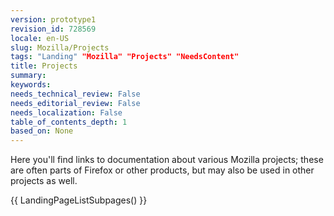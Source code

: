 ```yaml
---
version: prototype1
revision_id: 728569
locale: en-US
slug: Mozilla/Projects
tags: "Landing" "Mozilla" "Projects" "NeedsContent"
title: Projects
summary: 
keywords: 
needs_technical_review: False
needs_editorial_review: False
needs_localization: False
table_of_contents_depth: 1
based_on: None
---
```

<p>Here you'll find links to documentation about various Mozilla projects; these are often parts of Firefox or other products, but may also be used in other projects as well.</p>

<p>{{ LandingPageListSubpages() }}</p>

